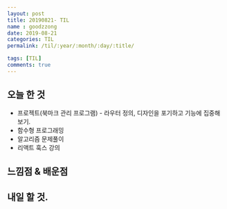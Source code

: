 ```yaml
---
layout: post
title: 20190821- TIL
name : goodzzong
date: 2019-08-21
categories: TIL
permalink: /til/:year/:month/:day/:title/

tags: [TIL]
comments: true
---
```


## 오늘 한 것

- 프로젝트(북마크 관리 프로그램) - 라우터 정의, 디자인을 포기하고 기능에 집중해보기.
- 함수형 프로그래밍 
- 알고리즘 문제풀이
- 리액트 훅스 강의

  
## 느낌점 & 배운점

## 내일 할 것.


